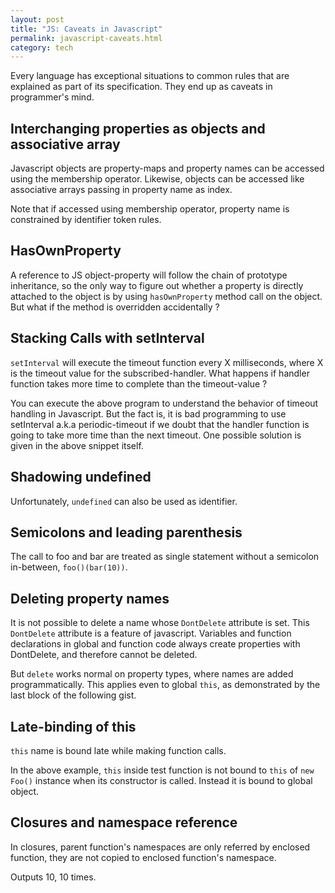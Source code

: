 ```yaml
---
layout: post
title: "JS: Caveats in Javascript"
permalink: javascript-caveats.html
category: tech
---
```


Every language has exceptional situations to common rules that are
explained as part of its specification. They end up as caveats in
programmer's mind.

Interchanging properties as objects and associative array
---------------------------------------------------------

Javascript objects are property-maps and property names can be accessed
using the membership operator. Likewise, objects can be accessed like
associative arrays passing in property name as index.

<script src="https://gist.github.com/prataprc/d8f1b6607c854fcfa7b651f648f75ffb.js?file=caveat1.js"></script>

Note that if accessed using membership operator, property name is constrained
by identifier token rules.

HasOwnProperty
--------------

A reference to JS object-property will follow the chain of prototype
inheritance, so the only way to figure out whether a property is directly
attached to the object is by using `hasOwnProperty` method call on the
object. But what if the method is overridden accidentally ?

<script src="https://gist.github.com/prataprc/d8f1b6607c854fcfa7b651f648f75ffb.js?file=caveat2.js"></script>

Stacking Calls with setInterval
-------------------------------

`setInterval` will execute the timeout function every X milliseconds, where X
is the timeout value for the subscribed-handler. What happens if handler
function takes more time to complete than the timeout-value ?

<script src="https://gist.github.com/prataprc/d8f1b6607c854fcfa7b651f648f75ffb.js?file=caveat3.js"></script>

You can execute the above program to understand the behavior of timeout
handling in Javascript. But the fact is, it is bad programming to use
setInterval a.k.a periodic-timeout if we doubt that the handler function is
going to take more time than the next timeout. One possible solution is given
in the above snippet itself.

Shadowing undefined
-------------------

<script src="https://gist.github.com/prataprc/d8f1b6607c854fcfa7b651f648f75ffb.js?file=caveat4.js"></script>

Unfortunately, `undefined` can also be used as identifier.

Semicolons and leading parenthesis
----------------------------------

<script src="https://gist.github.com/prataprc/d8f1b6607c854fcfa7b651f648f75ffb.js?file=caveat5.js"></script>

The call to foo and bar are treated as single statement without a semicolon
in-between, `foo()(bar(10))`.

Deleting property names
-----------------------

It is not possible to delete a name whose `DontDelete` attribute is set.
This `DontDelete` attribute is a feature of javascript. Variables and
function declarations in global and function code always create properties
with DontDelete, and therefore cannot be deleted.

But `delete` works normal on property types, where names are added
programmatically. This applies even to global `this`, as demonstrated by the
last block of the following gist.

<script src="https://gist.github.com/prataprc/d8f1b6607c854fcfa7b651f648f75ffb.js?file=caveat6.js"></script>

Late-binding of this
--------------------

`this` name is bound late while making function calls.

<script src="https://gist.github.com/prataprc/d8f1b6607c854fcfa7b651f648f75ffb.js?file=caveat7.js"></script>

In the above example, `this` inside test function is not bound to `this`
of `new Foo()` instance when its constructor is called. Instead it is bound
to global object.

Closures and namespace reference
--------------------------------

In closures, parent function's namespaces are only referred by enclosed
function, they are not copied to enclosed function's namespace.

<script src="https://gist.github.com/prataprc/d8f1b6607c854fcfa7b651f648f75ffb.js?file=caveat8.js"></script>

Outputs 10, 10 times.
